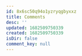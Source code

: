 ```yaml
---
id: 8x6sc50q94o1yzryqgbyxxz
title: Comments
desc: ''
updated: 1682509750339
created: 1682509750339
isDir: false
comment_key: null
---
```

